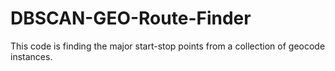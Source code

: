 # DBSCAN-GEO-Route-Finder
This code is finding the major start-stop points from a collection of geocode instances.
